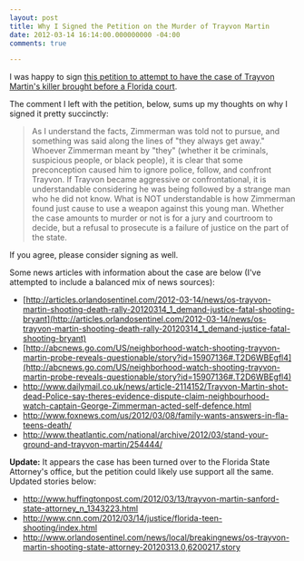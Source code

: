 ```yaml
---
layout: post
title: Why I Signed the Petition on the Murder of Trayvon Martin
date: 2012-03-14 16:14:00.000000000 -04:00
comments: true

---
```

I was happy to sign [this petition to attempt to have the case of Trayvon Martin's killer brought before a Florida court](http://www.change.org/petitions/prosecute-the-killer-of-17-year-old-trayvon-martin?utm_campaign=rjisaZqTpX&amp;utm_medium=email&amp;utm_source=action_alert).

The comment I left with the petition, below, sums up my thoughts on why I signed it pretty succinctly:

>As I understand the facts, Zimmerman was told not to pursue, and something was said along the lines of "they always get away." Whoever Zimmerman meant by "they" (whether it be criminals, suspicious people, or black people), it is clear that some preconception caused him to ignore police, follow, and confront Trayvon. If Trayvon became aggressive or confrontational, it is understandable considering he was being followed by a strange man who he did not know. What is NOT understandable is how Zimmerman found just cause to use a weapon against this young man. Whether the case amounts to murder or not is for a jury and courtroom to decide, but a refusal to prosecute is a failure of justice on the part of the state.

If you agree, please consider signing as well.

Some news articles with information about the case are below (I've attempted to include a balanced mix of news sources):

* [http://articles.orlandosentinel.com/2012-03-14/news/os-trayvon-martin-shooting-death-rally-20120314_1_demand-justice-fatal-shooting-bryant](http://articles.orlandosentinel.com/2012-03-14/news/os-trayvon-martin-shooting-death-rally-20120314_1_demand-justice-fatal-shooting-bryant)
* [http://abcnews.go.com/US/neighborhood-watch-shooting-trayvon-martin-probe-reveals-questionable/story?id=15907136#.T2D6WBEgfl4](http://abcnews.go.com/US/neighborhood-watch-shooting-trayvon-martin-probe-reveals-questionable/story?id=15907136#.T2D6WBEgfl4) 
* <a href="http://www.dailymail.co.uk/news/article-2114152/Trayvon-Martin-shot-dead-Police-say-theres-evidence-dispute-claim-neighbourhood-watch-captain-George-Zimmerman-acted-self-defence.html">http://www.dailymail.co.uk/news/article-2114152/Trayvon-Martin-shot-dead-Police-say-theres-evidence-dispute-claim-neighbourhood-watch-captain-George-Zimmerman-acted-self-defence.html</a>
* <a href="http://www.foxnews.com/us/2012/03/08/family-wants-answers-in-fla-teens-death/">http://www.foxnews.com/us/2012/03/08/family-wants-answers-in-fla-teens-death/</a> 
* <a href="http://www.theatlantic.com/national/archive/2012/03/stand-your-ground-and-trayvon-martin/254444/">http://www.theatlantic.com/national/archive/2012/03/stand-your-ground-and-trayvon-martin/254444/</a> 

**Update:** It appears the case has been turned over to the Florida State Attorney's office, but the petition could likely use support all the same. Updated stories below:

* <a href="http://www.huffingtonpost.com/2012/03/13/trayvon-martin-sanford-state-attorney_n_1343223.html">http://www.huffingtonpost.com/2012/03/13/trayvon-martin-sanford-state-attorney_n_1343223.html</a> 
* <a href="http://www.cnn.com/2012/03/14/justice/florida-teen-shooting/index.html">http://www.cnn.com/2012/03/14/justice/florida-teen-shooting/index.html</a> 
* <a href="http://www.orlandosentinel.com/news/local/breakingnews/os-trayvon-martin-shooting-state-attorney-20120313,0,6200217.story">http://www.orlandosentinel.com/news/local/breakingnews/os-trayvon-martin-shooting-state-attorney-20120313,0,6200217.story</a> 
